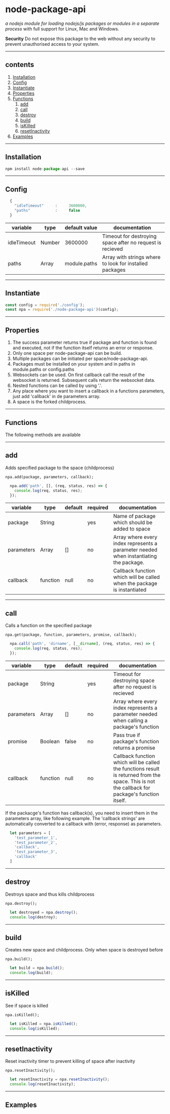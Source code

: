 node-package-api
========================
*a nodejs module for loading nodejs/js packages or modules in a separate process* with full support for Linux, Mac and Windows.

**Security**
Do not expose this package to the web without any security to prevent unauthorised access to your system.

----

## contents

1. [Installation](#installation)
2. [Config](#config)
3. [Instantiate](#instantiate)
4. [Properties](#properties)
5. [Functions](#functions)
    1. [add](#add)
    2. [call](#call)
    3. [destroy](#destroy)
    4. [build](#build)
    5. [isKilled](#isKilled)
    6. [resetInactivity](#resetInactivity)
6. [Examples](#examples)

----

## Installation
```js
npm install node-package-api --save
```

---

## Config
```js
  {
    "idleTimeout"     :     3600000,
    "paths"           :     false
  }
```

|   variable   |  type  | default value | documentation
|--------------|--------|---------------|---------------
| idleTimeout  | Number | 3600000       | Timeout for destroying space after no request is recieved
| paths        | Array  | module.paths  | Array with strings where to look for installed packages

---

## Instantiate
```js
const config = require('./config');
const npa = require('./node-package-api')(config);
```

---

## Properties
1. The success parameter returns true if package and function is found and executed, not if the function itself returns an error or response.
2. Only one space per node-package-api can be build.
3. Multiple packages can be initiated per space/node-package-api.
4. Packages must be installed on your system and in paths in module.paths or config.paths
5. Websockets can be used. On first callback call the result of the websocket is returned. Subsequent calls return the websocket data.
6. Nested functions can be called by using '.'.
7. Any place where you want to insert a callback in a functions parameters, just add 'callback' in de parameters array.
8. A space is the forked childprocess.

---

## Functions
The following methods are available

-------

## add
Adds specified package to the space (childprocess)

`npa.add(package, parameters, callback);`

```js
  npa.add('path', [], (req, status, res) => {
    console.log(req, status, res);
  });
```

|   variable   |  type    | default | required |documentation
|--------------|----------|---------|----------|---------------
| package      | String   |         | yes      | Name of package which should be added to space
| parameters   | Array    | []      | no       | Array where every index represents a parameter needed when instantiating the package.
| callback     | function | null    | no       | Callback function which will be called when the package is instantiated

---

## call
Calls a function on the specified package

`npa.get(package, function, parameters, promise, callback);`

```js
  npa.call('path', 'dirname', [__dirname], (req, status, res) => {
    console.log(req, status, res);
  });
```

|   variable   |  type    | default | required |documentation
|--------------|----------|---------|----------|---------------
| package      | String   |         | yes      | Timeout for destroying space after no request is recieved
| parameters   | Array    | []      | no       | Array where every index represents a parameter needed when calling a package's function
| promise      | Boolean  | false   | no       | Pass true if package's function returns a promise
| callback     | function | null    | no       | Callback function which will be called the functions result is returned from the space. This is not the callback for package's function itself.

If the packacge's function has callback(s), you need to insert them in the parameters array, like following example. The 'callback strings' are automatically converted to a callback with (error, response) as parameters.
```js
  let parameters = [
    'test_parameter_1',
    'test_parameter_2',
    'callback',
    'test_parameter_3',
    'callback'
  ]
```

---

## destroy
Destroys space and thus kills childprocess

`npa.destroy();`

```js
  let destroyed = npa.destroy();
  console.log(destroy);
```

---

## build
Creates new space and childprocess. Only when space is destroyed before

`npa.build();`

```js
  let build = npa.build();
  console.log(build);
```

---

## isKilled
See if space is killed

`npa.isKilled();`

```js
  let isKilled = npa.isKilled();
  console.log(isKilled);
```

---

## resetInactivity
Reset inactivity timer to prevent killing of space after inactivity

`npa.resetInactivity();`

```js
  let resetInactivity = npa.resetInactivity();
  console.log(resetInactivity);
```

---

## Examples
